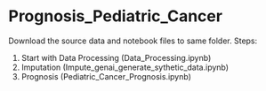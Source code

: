 # Prognosis_Pediatric_Cancer

Download the source data and notebook files to same folder.
Steps: 
1. Start with Data Processing (Data_Processing.ipynb)
2. Imputation (Impute_genai_generate_sythetic_data.ipynb)
3. Prognosis (Pediatric_Cancer_Prognosis.ipynb)
